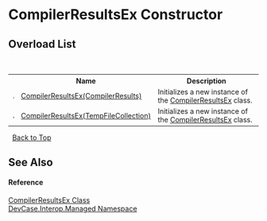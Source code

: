 # CompilerResultsEx Constructor 
 


## Overload List
&nbsp;<table><tr><th></th><th>Name</th><th>Description</th></tr><tr><td>![Public method](media/pubmethod.gif "Public method")</td><td><a href="M_DevCase_Interop_Managed_CompilerResultsEx__ctor">CompilerResultsEx(CompilerResults)</a></td><td>
Initializes a new instance of the <a href="T_DevCase_Interop_Managed_CompilerResultsEx">CompilerResultsEx</a> class.</td></tr><tr><td>![Public method](media/pubmethod.gif "Public method")</td><td><a href="M_DevCase_Interop_Managed_CompilerResultsEx__ctor_1">CompilerResultsEx(TempFileCollection)</a></td><td>
Initializes a new instance of the <a href="T_DevCase_Interop_Managed_CompilerResultsEx">CompilerResultsEx</a> class.</td></tr></table>&nbsp;
<a href="#compilerresultsex-constructor">Back to Top</a>

## See Also


#### Reference
<a href="T_DevCase_Interop_Managed_CompilerResultsEx">CompilerResultsEx Class</a><br /><a href="N_DevCase_Interop_Managed">DevCase.Interop.Managed Namespace</a><br />